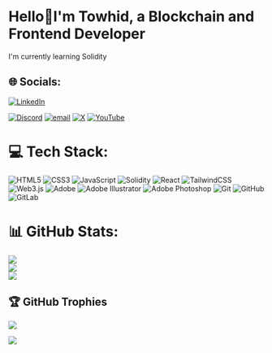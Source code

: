 # Hello💫I'm Towhid, a Blockchain and Frontend Developer
I'm currently learning Solidity


## 🌐 Socials:
[![LinkedIn](https://img.shields.io/badge/LinkedIn-%230077B5.svg?logo=linkedin&logoColor=white)](https://www.linkedin.com/in/abstowhid1)

[![Discord](https://img.shields.io/badge/Discord-%237289DA.svg?logo=discord&logoColor=white)](https://discord.gg/https://discord.gg/9uZzbZfM) 
 [![email](https://img.shields.io/badge/Email-D14836?logo=gmail&logoColor=white)](mailto:abstowhidmail@gmail.com) 
 [![X](https://img.shields.io/badge/X-black.svg?logo=X&logoColor=white)](https://x.com/abstowhid) 
[![YouTube](https://img.shields.io/badge/YouTube-%23FF0000.svg?logo=YouTube&logoColor=white)](https://www.youtube.com/channel/UCQ17LjEaLqcSzK0Hd0k33iw) 
 <!--[![Instagram](https://img.shields.io/badge/Instagram-%23E4405F.svg?logo=Instagram&logoColor=white)](https://instagram.com/to__wh__id) -->

# 💻 Tech Stack:
![HTML5](https://img.shields.io/badge/html5-1E1E1E?style=for-the-badge&logo=html5&logoColor=E34F26) ![CSS3](https://img.shields.io/badge/css3-1E1E1E?style=for-the-badge&logo=css3&logoColor=1572B6) ![JavaScript](https://img.shields.io/badge/javascript-F7DF1E?style=for-the-badge&logo=javascript&logoColor=black) ![Solidity](https://img.shields.io/badge/Solidity-B0BEC5?style=for-the-badge&logo=solidity&logoColor=black) ![React](https://img.shields.io/badge/react-1E1E1E?style=for-the-badge&logo=react&logoColor=61DAFB) ![TailwindCSS](https://img.shields.io/badge/tailwindcss-38B2AC?style=for-the-badge&logo=tailwind-css&logoColor=white) ![Web3.js](https://img.shields.io/badge/web3.js-FFCC80?style=for-the-badge&logo=web3.js&logoColor=black) ![Adobe](https://img.shields.io/badge/adobe-1E1E1E?style=for-the-badge&logo=adobe&logoColor=FF0000) ![Adobe Illustrator](https://img.shields.io/badge/adobe%20illustrator-FF9A00?style=for-the-badge&logo=adobe%20illustrator&logoColor=black) ![Adobe Photoshop](https://img.shields.io/badge/adobe%20photoshop-31A8FF?style=for-the-badge&logo=adobe%20photoshop&logoColor=white) ![Git](https://img.shields.io/badge/git-1E1E1E?style=for-the-badge&logo=git&logoColor=F05033) ![GitHub](https://img.shields.io/badge/github-1E1E1E?style=for-the-badge&logo=github&logoColor=white) ![GitLab](https://img.shields.io/badge/gitlab-FC6D26?style=for-the-badge&logo=gitlab&logoColor=black)


# 📊 GitHub Stats:
![](https://github-readme-stats.vercel.app/api?username=abstowhid&theme=react&hide_border=false&include_all_commits=false&count_private=false)<br/>
![](https://nirzak-streak-stats.vercel.app/?user=abstowhid&theme=react&hide_border=false)<br/>
![](https://github-readme-stats.vercel.app/api/top-langs/?username=abstowhid&theme=react&hide_border=false&include_all_commits=false&count_private=false&layout=compact)

<!-- Proudly created with GPRM ( https://gprm.itsvg.in ) -->

## 🏆 GitHub Trophies
![](https://github-profile-trophy.vercel.app/?username=abstowhid&theme=dracula&no-frame=false&no-bg=false&margin-w=4)

[![](https://visitcount.itsvg.in/api?id=abstowhid&icon=0&color=0)](https://visitcount.itsvg.in)
<!-- Proudly created with GPRM ( https://gprm.itsvg.in ) -->
